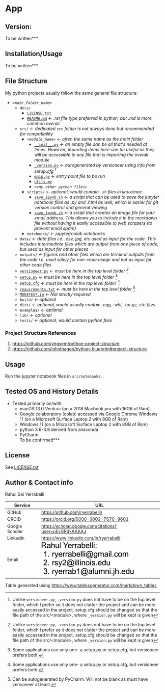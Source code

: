 # App

## Version:
To be written***

## Installation/Usage
To be written***

## File Structure
My python projects usually follow the same general file structure:
* _`<main_folder_name>`_
  * `docs/`
    * [`LICENSE.txt`](../docs/LICENSE.txt)
    * [`README.md`](../docs/LICENSE.txt)         <- _.rst file type preferred in python, but .md is more common overall_
  * `src/`  <- _dedicated `src` folder is not always done but recommended for compatibility_
    * _`<module_name>`_       <- _often the same name as the main folder_
      * [`__init__.py`](../src/***/__init__.py)       <- _an empty file can be all that's needed at times. However, importing items here can be useful as they will be accessible to any file that is importing the overall module_
      * [`_version.py`](../src/***/_version.py)       <- _autogenerated by versioneer using info from setup.cfg [^1]_
      * [`main.py`](../src/***/main.py)               <- _entry point file to be run_
      * [`utils.py`](../src/***/utils.py)  
      * _`<any other python files>`_
    * `scripts/`        <- _optional, would contain `.sh` files in linux/mac_
      * [`save_ipynb.sh`](../src/scripts/save_ipynb.sh)       <- _a script that can be used to save the jupyter notebook files as .py and .html as well, which is easier for git version control and general viewing_
      * [`save_ipynb.sh`](../src/scripts/save_ipynb.sh)       <- _a script that creates an image file for your email address. This allows you to include it in the markdown file without having it easily accessible to web scrapers (to prevent email spam)_
    * `notebooks/`       <- _jupyter/colab notebooks_
  * `data/`       <- _data files i.e. .csv, jpg, etc  used as input for the code. This includes intermediate files which are output from one piece of code, but used as input for other pieces_
  * `outputs/`       <- _figures and other files which are terminal outputs from the code i.e. used solely for non-code usage and not as input for other code files_
  * [`versioneer.py`](../versioneer.py)       <- _must be here in the top level folder [^1]_
  * [`setup.py`](../setup.py)            <- _must be here in the top level folder_ [^2]
  * [`setup.cfg`](../setup.cfg)           <- _must be here in the top level folder_ [^2]
  * [`requirements.txt`](../requirements.txt)    <- _must be here in the top level folder_ [^3]
  * [`MANIFEST.in`](../MANIFEST.in)         <- _Not strictly required_
  * `build/`      <- _optional_
  * `dist/`       <- _optional, would usually contain .egg, .whl, .tar.gz, etc files_
  * `examples/`   <- _optional_
  * `lib/`        <- _optional_
  * `tests/`      <- _optional, would contain python files_

[^1]: Unlike `versioneer.py`, `_version.py` does not have to be on the top level folder, which I prefer so it does not clutter the project and can be more easily accessed in the project. setup.cfg should be changed so that the file path of the src/\<module\>, where `_version.py` will be kept is given
[^2]: Some applications use only one- a setup.py or setup.cfg, but versioneer prefers both.
[^3]: Can be autogenerated by PyCharm. Will not be blank as must have versioneer at least.


### Project Structure References
1. https://github.com/yngvem/python-project-structure
1. https://github.com/johnthagen/python-blueprint#project-structure


## Usage
Run the jupyter notebook files in `src/notebooks`.


## Tested OS and History Details  
* Tested primarily on/with
  * macOS 13.0 Ventura (on a 2018 Macbook pro with 16GB of Ram)
  * Google colaboratory (colab) accessed via Google Chrome Windows 11 (on a Microsoft Surface Laptop 2 with 8GB of Ram)
  * Windows 11 (on a Microsoft Surface Laptop 2 with 8GB of Ram)
  * python 3.6-3.9 derived from anaconda
  * PyCharm  
To be confirmed***



## License
See [LICENSE.txt](LICENSE.txt)


## Author & Contact info
Rahul Sai Yerrabelli  

| Service        	| URL                                                                                                	|
|----------------	|----------------------------------------------------------------------------------------------------	|
| GitHub         	| https://github.com/ryerrabelli/                                                                    	|
| ORCID          	| https://orcid.org/0000-0002-7670-9601                                                              	|
| Google Scholar 	| https://scholar.google.com/citations?user=pEvGRdkAAAAJ                                             	|
| LinkedIn       	| https://www.linkedin.com/in/ryerrabelli                                                            	|
| Email          	| ![Email addresses as an image to prevent spam](docs/email-address-image.png "Email Addresses as Image") 	|

Table generated using https://www.tablesgenerator.com/markdown_tables
